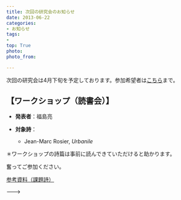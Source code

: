 ```yaml
---
title: 次回の研究会のお知らせ
date: 2013-06-22
categories:
- お知らせ
tags: 
- 
top: True
photo: 
photo_from: 

---
```


次回の研究会は4月下旬を予定しております。参加希望者は[こちら](/contact/)まで。

<!--more-->


## 【ワークショップ（読書会）】

- **発表者**：福島亮

- **対象詩**：

	- Jean-Marc Rosier, *Urbanile*

＊ワークショップの詩篇は事前に読んできていただけると助かります。

奮ってご参加ください。

[参考資料（課題詩）]()

--->
